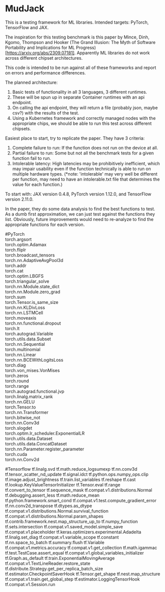 # MudJack  
  
This is a testing framework for ML libraries. Intended targets: PyTorch, TensorFlow and JAX.  
  
The inspiration for this testing benchmark is this paper by Mince, Dinh, Kgomo, Thompson and Hooker (The Grand Illusion: The Myth of Software Portability and Implications for ML Progress)[https://arxiv.org/abs/2309.07181]. Apparently ML libraries do not work across different chipset architectures.  
  
This code is intended to be run against all of these frameworks and report on errors and performance differences.  
  
The planned architecture:  
1. Basic tests of functionality in all 3 languages, 3 different runtimes.  
2. These will be spun up in separate Container runtimes with an api endpoint.  
3. On calling the api endpoint, they will return a file (probably json, maybe csv?) with the results of the test.  
4. Using a Kubernetes framework and correctly managed nodes with the appropriate chips, we should be able to run this test across different chipsets.  

Easiest place to start, try to replicate the paper. They have 3 criteria:  
1. Complete failure to run: If the function does not run on the device at all.  
2. Partial failure to run: Some but not all the benchmark tests for a given function fail to run.  
3. Intolerable latency: High latencies may be prohibitively inefficient, which may impair usability even if the function technically is able to run on multiple hardware types. (*note: 'intolerable' may very well be different per function, may need to have an intolerable.txt file that determines the value for each function.)  
  
To start with: JAX version 0.4.8, PyTorch version 1.12.0, and TensorFlow version 2.11.0.  
  
In the paper, they do some data analysis to find the best functions to test. As a dumb first approximation, we can just test against the functions they list. Obviously, future improvements would need to re-analyze to find the appropriate functions for each version.  

#PyTorch  
torch.argsort   
torch.optim.Adamax   
torch.fliplr  
torch.broadcast_tensors  
torch.nn.AdaptiveAvgPool3d   
torch.addr  
torch.cat  
torch.optim.LBGFS  
torch.triangular_solve  
torch.nn.Module.state_dict  
torch.nn.Module.zero_grad  
torch.sum  
torch.Tensor.is_same_size  
torch.nn.KLDivLoss  
torch.nn.LSTMCell  
torch.moveaxis  
torch.nn.functional.dropout  
torch.lt  
torch.autograd.Variable  
torch.utils.data.Subset  
torch.nn.Sequential  
torch.multinomial  
torch.nn.Linear  
torch.nn.BCEWithLogitsLoss  
torch.diag  
torch.von_mises.VonMises  
torch.zeros  
torch.round  
torch.range  
torch.autograd.functional.jvp  
torch.linalg.matrix_rank  
torch.nn.GELU  
torch.Tensor.to  
torch.nn.Transformer  
torch.bitwise_not  
torch.nn.Conv3d  
torch.slogdet  
torch.optim.lr_scheduler.ExponentialLR  
torch.utils.data.Dataset  
torch.utils.data.ConcatDataset  
torch.nn.Parameter.register_parameter  
torch.cuda  
torch.nn.Conv2d 

#Tensorflow
tf.linalg.svd
tf.math.reduce_logsumexp
tf.nn.conv3d
tf.tensor_scatter_nd_update
tf.signal.idct
tf.python.ops.numpy_ops.clip
tf.image.adjust_brightness
tf.train.list_variables
tf.reshape
tf.cast
tf.lookup.KeyValueTensorInitializer
tf.Tensor.eval
tf.range
tf.convert_to_tensor
tf.sequence_mask
tf.compat.v1.distributions.Normal
tf.debugging.assert_less
tf.math.reduce_mean
tf.python.framework.smart_cond
tf.compat.v1.test.compute_gradient_error
tf.nn.conv2d_transpose
tf.dtypes.as_dtype
tf.compat.v1.distributions.Normal.survival_function
tf.compat.v1.distributions.Normal.param_shapes
tf.contrib.framework.nest.map_structure_up_to
tf.numpy_function
tf.sets.intersection
tf.compat.v1.saved_model.simple_save
tf.compat.v1.placeholder
tf.keras.optimizers.experimental.Adadelta
tf.linalg.set_diag
tf.compat.v1.variable_scope
tf.constant
tf.nn.space_to_batch
tf.summary.flush
tf.Variable
tf.compat.v1.metrics.accuracy
tf.compat.v1.get_collection
tf.math.igammac
tf.test.TestCase.assert_equal
tf.compat.v1.global_variables_initializer
tf.Graph.as_default
tf.train.ExponentialMovingAverage
tf.compat.v1.TextLineReader.restore_state
tf.distribute.Strategy.get_per_replica_batch_size
tf.estimator.CheckpointSaverHook
tf.Tensor.get_shape
tf.nest.map_structure
tf.compat.v1.train.get_global_step
tf.estimator.LoggingTensorHook
tf.compat.v1.Session.run

 
